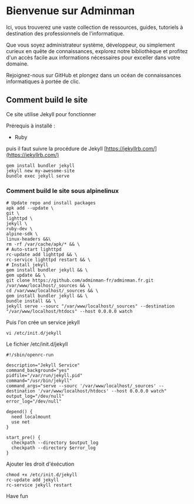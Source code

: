 # Bienvenue sur Adminman

Ici, vous trouverez une vaste collection de ressources, guides, tutoriels à destination des professionnels de l'informatique.

Que vous soyez administrateur système, développeur, ou simplement curieux en quête de connaissances, explorez notre bibliothèque et profitez d'un accès facile aux informations nécessaires pour exceller dans votre domaine.

Rejoignez-nous sur GitHub et plongez dans un océan de connaissances informatiques à portée de clic.

## Comment build le site

Ce site utilise Jekyll pour fonctionner

Prérequis à installé :
- Ruby

puis il faut suivre la procédure de Jekyll
[https://jekyllrb.com/](https://jekyllrb.com/)
```
gem install bundler jekyll
jekyll new my-awesome-site
bundle exec jekyll serve
```

### Comment build le site sous alpinelinux
```ash
# Update repo and install packages
apk add --update \
git \
lighttpd \
jekyll \
ruby-dev \
alpine-sdk \
linux-headers &&\
rm -rf /var/cache/apk/* && \
# Auto-start lighttpd
rc-update add lighttpd && \
rc-service lighttpd restart && \
# Install jekyll
gem install bundler jekyll && \
gem update && \
git clone https://github.com/adminman-fr/adminman.fr.git /var/www/localhost/_sources && \
cd /var/www/localhost/_sources && \
gem install bundler jekyll && \
bundle install && \
jekyll serve --sourc "/var/www/localhost/_sources" --destination "/var/www/localhost/htdocs" --host 0.0.0.0 watch
```

Puis l'on crée un service jekyll
```ash
vi /etc/init.d/jekyll
```
Le fichier /etc/init.d/jekyll
```jekyll
#!/sbin/openrc-run

description="Jekyll Service"
command_background="yes"
pidfile="/var/run/jekyll.pid"
command="/usr/bin/jekyll"
command_args="serve --sourc '/var/www/localhost/_sources' --destination '/var/www/localhost/htdocs' --host 0.0.0.0 watch"
output_log="/dev/null"
error_log="/dev/null"

depend() {
  need localmount
  use net
}

start_pre() {
  checkpath --directory $output_log
  checkpath --directory $error_log
}
```
Ajouter les droit d'éxécution
```ash
chmod +x /etc/init.d/jekyll
rc-update add jekyll
rc-service jekyll restart
```

Have fun